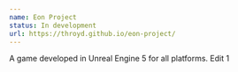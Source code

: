 ```yaml
---
name: Eon Project
status: In development
url: https://throyd.github.io/eon-project/
---
```

A game developed in Unreal Engine 5 for all platforms.
Edit 1
